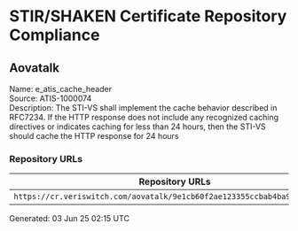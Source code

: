 # STIR/SHAKEN Certificate Repository Compliance

## Aovatalk

Name: e_atis_cache_header\
Source: ATIS-1000074\
Description: The STI-VS shall implement the cache behavior described in RFC7234. If the HTTP response does not include any recognized caching directives or indicates caching for less than 24 hours, then the STI-VS should cache the HTTP response for 24 hours
### Repository URLs

| Repository URLs | Not After |  Problems | Link |
|-----------------|-----------|-----------|------|
| `https://cr.veriswitch.com/aovatalk/9e1cb60f2ae123355ccbab4ba99ca9de.cer` | 13&#160;Nov&#160;24&#160;19:09&#160;UTC | true | [view](../../REPOS/2466b6d49a98be6519152a5c18cc973d5d52e04d/README.md) |


Generated: 03 Jun 25 02:15 UTC